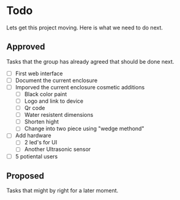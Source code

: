 # Todo
Lets get this project moving.  Here is what we need to do next.

## Approved
Tasks that the group has already agreed that should be done next.
- [ ] First web interface
- [ ] Document the current enclosure
- [ ] Imporved the current enclosure
  cosmetic additions
  - [ ] Black color paint
  - [ ] Logo and link to device
  - [ ] Qr code
  - [ ] Water resistent
  dimensions
  - [ ] Shorten hight
  - [ ] Change into two piece using "wedge methond"
- [ ] Add hardware
  - [ ] 2 led's for UI
  - [ ] Another Ultrasonic sensor
- [ ] 5 potiental users

## Proposed
Tasks that might by right for a later moment.

